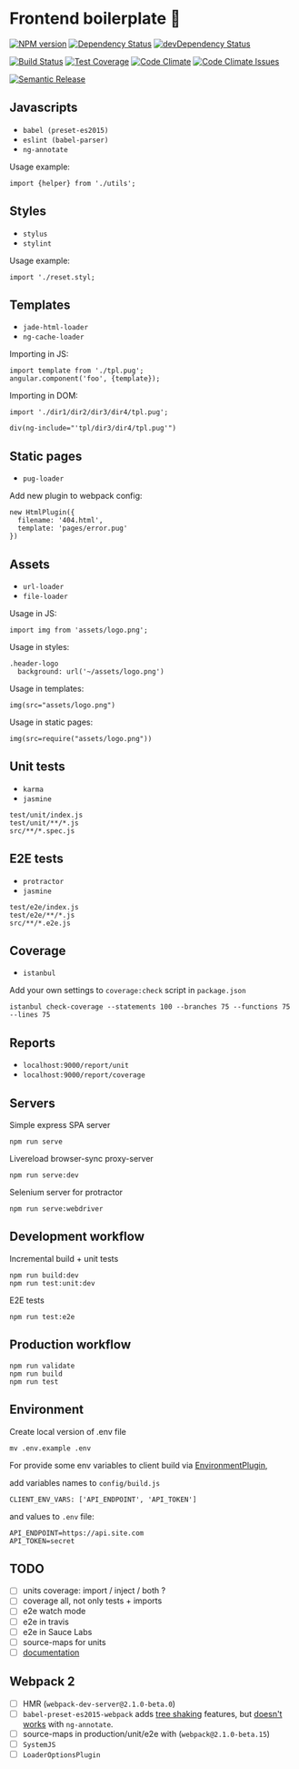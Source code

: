 # Frontend boilerplate 💩

[![NPM version][npm-img]][npm-url] [![Dependency Status][dm-img]][dm-url] [![devDependency Status][dm-dev-img]][dm-dev-url]

[![Build Status][travis-img]][travis-url] [![Test Coverage][coverage-img]][coverage-url] [![Code Climate][climate-img]][climate-url] [![Code Climate Issues][climate-issues-img]][climate-issues-url]

[![Semantic Release][semantic-img]][semantic-url]

[npm-img]: https://badge.fury.io/js/febp.svg
[npm-url]: https://www.npmjs.com/package/febp
[dm-img]: https://david-dm.org/iboozyvoozy/febp.svg
[dm-url]: https://david-dm.org/iboozyvoozy/febp
[dm-dev-img]: https://david-dm.org/iboozyvoozy/febp/dev-status.svg
[dm-dev-url]: https://david-dm.org/iboozyvoozy/febp#info=devDependencies

[travis-img]: https://travis-ci.org/iboozyvoozy/febp.svg
[travis-url]: https://travis-ci.org/iboozyvoozy/febp
[coverage-img]: https://codeclimate.com/github/iboozyvoozy/febp/badges/coverage.svg
[coverage-url]: https://codeclimate.com/github/iboozyvoozy/febp/coverage
[climate-img]: https://codeclimate.com/github/iboozyvoozy/febp/badges/gpa.svg
[climate-url]: https://codeclimate.com/github/iboozyvoozy/febp
[climate-issues-img]: https://codeclimate.com/github/iboozyvoozy/febp/badges/issue_count.svg
[climate-issues-url]: https://codeclimate.com/github/iboozyvoozy/febp
[semantic-img]: https://img.shields.io/badge/%20%20%F0%9F%93%A6%F0%9F%9A%80-semantic--release-e10079.svg
[semantic-url]: https://github.com/semantic-release/semantic-release

## Javascripts

- `babel (preset-es2015)`
- `eslint (babel-parser)`
- `ng-annotate`

Usage example:

```
import {helper} from './utils';
```


## Styles

- `stylus`
- `stylint`

Usage example:

```
import './reset.styl;
```

## Templates

- `jade-html-loader`
- `ng-cache-loader`

Importing in JS:

```
import template from './tpl.pug';
angular.component('foo', {template});
```

Importing in DOM:

```
import './dir1/dir2/dir3/dir4/tpl.pug';
```
```
div(ng-include="'tpl/dir3/dir4/tpl.pug'")
```

## Static pages

- `pug-loader`

Add new plugin to webpack config:

```
new HtmlPlugin({
  filename: '404.html',
  template: 'pages/error.pug'
})
```

## Assets

- `url-loader`
- `file-loader`

Usage in JS:

```
import img from 'assets/logo.png';
```

Usage in styles:

```
.header-logo
  background: url('~/assets/logo.png')
```

Usage in templates:

```
img(src="assets/logo.png")
```

Usage in static pages:

```
img(src=require("assets/logo.png"))
```

## Unit tests

- `karma`
- `jasmine`

```
test/unit/index.js
test/unit/**/*.js
src/**/*.spec.js
```

## E2E tests

- `protractor`
- `jasmine`

```
test/e2e/index.js
test/e2e/**/*.js
src/**/*.e2e.js
```

## Coverage

- `istanbul`

Add your own settings to `coverage:check` script in `package.json`

```
istanbul check-coverage --statements 100 --branches 75 --functions 75 --lines 75
```

## Reports

- `localhost:9000/report/unit`
- `localhost:9000/report/coverage`

## Servers

Simple express SPA server

```
npm run serve
```

Livereload browser-sync proxy-server

```
npm run serve:dev
```

Selenium server for protractor

```
npm run serve:webdriver
```

## Development workflow

Incremental build + unit tests

```
npm run build:dev
npm run test:unit:dev
```

E2E tests

```
npm run test:e2e
```

## Production workflow

```
npm run validate
npm run build 
npm run test
```

## Environment

Create local version of .env file

```
mv .env.example .env 
```

For provide some env variables to client build via [EnvironmentPlugin](https://webpack.github.io/docs/list-of-plugins.html#environmentplugin),

add variables names to `config/build.js`

```
CLIENT_ENV_VARS: ['API_ENDPOINT', 'API_TOKEN']
```

and values to `.env` file:

```
API_ENDPOINT=https://api.site.com
API_TOKEN=secret
```

## TODO
- [ ] units coverage: import / inject / both ?
- [ ] coverage all, not only tests + imports
- [ ] e2e watch mode
- [ ] e2e in travis
- [ ] e2e in Sauce Labs
- [ ] source-maps for units
- [ ] [documentation](https://github.com/angular/dgeni)

## Webpack 2
- [ ] HMR (`webpack-dev-server@2.1.0-beta.0`)
- [ ] `babel-preset-es2015-webpack` adds [tree shaking](http://www.2ality.com/2015/12/webpack-tree-shaking.html) features, but [doesn't works](https://github.com/olov/ng-annotate/issues/245) with `ng-annotate`.
- [ ] source-maps in production/unit/e2e with (`webpack@2.1.0-beta.15`)
- [ ] `SystemJS`
- [ ] `LoaderOptionsPlugin`
